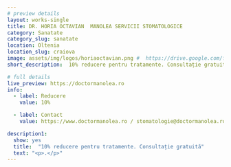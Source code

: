 ```yaml
---
# preview details
layout: works-single
title: DR. HORIA OCTAVIAN  MANOLEA SERVICII STOMATOLOGICE
category: Sanatate
category_slug: sanatate
location: Oltenia
location_slug: craiova
image: assets/img/logos/horiaoctavian.png #  https://drive.google.com/file/d/1wwPeaxK7LD-YIWgBYznyzPzvASM0b4hQ/view?usp=share_link
short_description:  10% reducere pentru tratamente. Consultație gratuită

# full details
live_preview: https://doctormanolea.ro
info:
  - label: Reducere
    value: 10%

  - label: Contact
    value: https://www.doctormanolea.ro / stomatologie@doctormanolea.ro

description1:
  show: yes
  title:  "10% reducere pentru tratamente. Consultație gratuită"
  text: "<p>.</p>"
---
```



